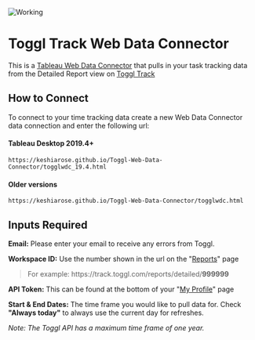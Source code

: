 ![Working](https://img.shields.io/badge/Status-Working-brightgreen)

# Toggl Track Web Data Connector
This is a [Tableau Web Data Connector](https://tableau.github.io/webdataconnector/docs/wdc_use_in_tableau.html) that pulls in your task tracking data from the Detailed Report view on [Toggl Track](https://toggl.com/track/)

## How to Connect
To connect to your time tracking data create a new Web Data Connector data connection and enter the following url:

#### Tableau Desktop 2019.4+

```
https://keshiarose.github.io/Toggl-Web-Data-Connector/togglwdc_19.4.html
```
#### Older versions

```
https://keshiarose.github.io/Toggl-Web-Data-Connector/togglwdc.html
```

## Inputs Required
**Email:** Please enter your email to receive any errors from Toggl.

**Workspace ID:** Use the number shown in the url on the "[Reports](https://track.toggl.com/reports/detailed)" page

>For example: https:<span></span>//track.toggl.com/reports/detailed/**999999**

**API Token:** This can be found at the bottom of your "[My Profile](https://toggl.com/app/profile)" page

**Start & End Dates:** The time frame you would like to pull data for. Check **"Always today"** to always use the current day for refreshes.


_Note: The Toggl API has a maximum time frame of one year._
